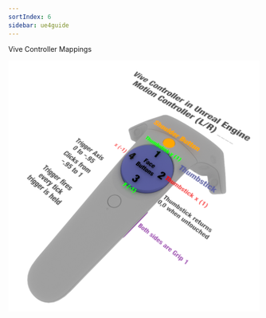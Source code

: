 ```yaml
---
sortIndex: 6
sidebar: ue4guide
---
```


Vive Controller Mappings

![](../_assets/controller-mappings-vive.png)
